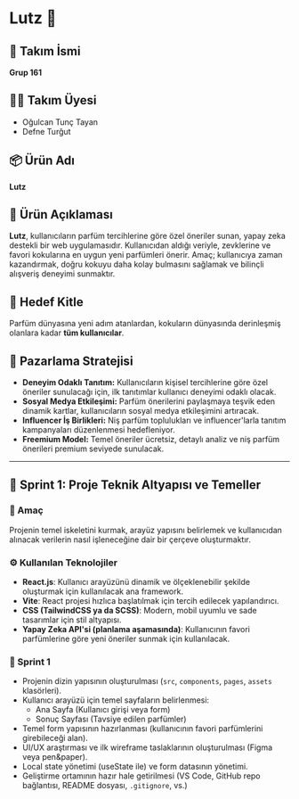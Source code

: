 # Lutz 🌿

## 👥 Takım İsmi  
**Grup 161**

## 🧑‍💻 Takım Üyesi  
- Oğulcan Tunç Tayan
- Defne Turğut

## 📦 Ürün Adı  
**Lutz**

## 📝 Ürün Açıklaması  
**Lutz**, kullanıcıların parfüm tercihlerine göre özel öneriler sunan, yapay zeka destekli bir web uygulamasıdır. Kullanıcıdan aldığı veriyle, zevklerine ve favori kokularına en uygun yeni parfümleri önerir. Amaç; kullanıcıya zaman kazandırmak, doğru kokuyu daha kolay bulmasını sağlamak ve bilinçli alışveriş deneyimi sunmaktır.

## 🎯 Hedef Kitle  
Parfüm dünyasına yeni adım atanlardan, kokuların dünyasında derinleşmiş olanlara kadar **tüm kullanıcılar**.

## 📣 Pazarlama Stratejisi  
- **Deneyim Odaklı Tanıtım:** Kullanıcıların kişisel tercihlerine göre özel öneriler sunulacağı için, ilk tanıtımlar kullanıcı deneyimi odaklı olacak.
- **Sosyal Medya Etkileşimi:** Parfüm önerilerini paylaşmaya teşvik eden dinamik kartlar, kullanıcıların sosyal medya etkileşimini artıracak.
- **Influencer İş Birlikleri:** Niş parfüm toplulukları ve influencer'larla tanıtım kampanyaları düzenlenmesi hedefleniyor.
- **Freemium Model:** Temel öneriler ücretsiz, detaylı analiz ve niş parfüm önerileri premium seviyede sunulacak.

---

## 🏃 Sprint 1: Proje Teknik Altyapısı ve Temeller

### 🚧 Amaç  
Projenin temel iskeletini kurmak, arayüz yapısını belirlemek ve kullanıcıdan alınacak verilerin nasıl işleneceğine dair bir çerçeve oluşturmaktır.

### ⚙️ Kullanılan Teknolojiler  
- **React.js**: Kullanıcı arayüzünü dinamik ve ölçeklenebilir şekilde oluşturmak için kullanılacak ana framework.
- **Vite**: React projesi hızlıca başlatılmak için tercih edilecek yapılandırıcı.
- **CSS (TailwindCSS ya da SCSS)**: Modern, mobil uyumlu ve sade tasarımlar için stil altyapısı.
- **Yapay Zeka API'si (planlama aşamasında)**: Kullanıcının favori parfümlerine göre yeni öneriler sunmak için kullanılacak.

### 📐 Sprint 1 
- Projenin dizin yapısının oluşturulması (`src`, `components`, `pages`, `assets` klasörleri).
- Kullanıcı arayüzü için temel sayfaların belirlenmesi:
  - Ana Sayfa (Kullanıcı girişi veya form)
  - Sonuç Sayfası (Tavsiye edilen parfümler)
- Temel form yapısının hazırlanması (kullanıcının favori parfümlerini girebileceği alan).
- UI/UX araştırması ve ilk wireframe taslaklarının oluşturulması (Figma veya pen&paper).
- Local state yönetimi (useState ile) ve form datasının yönetimi.
- Geliştirme ortamının hazır hale getirilmesi (VS Code, GitHub repo bağlantısı, README dosyası, `.gitignore`, vs.)

